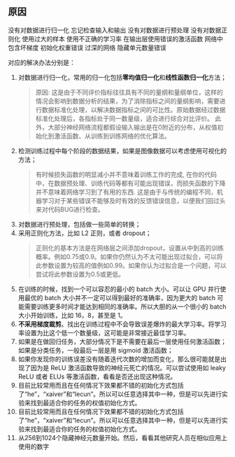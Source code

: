 ## 原因
没有对数据进行归一化
忘记检查输入和输出
没有对数据进行预处理
没有对数据正则化
使用过大的样本
使用不正确的学习率
在输出层使用错误的激活函数
网络中包含坏梯度
初始化权重错误
过深的网络
隐藏单元数量错误

对应的解决办法分别是：

1. 对数据进行归一化，常用的归一化包括**零均值归一化**和**线性函数归一化**方法；
    > 原因: 这是由于不同评价指标往往具有不同的量纲和量纲单位，这样的情况会影响到数据分析的结果，为了消除指标之间的量纲影响，需要进行数据标准化处理，以解决数据指标之间的可比性。原始数据经过数据标准化处理后，各指标处于同一数量级，适合进行综合对比评价。
    此外，大部分神经网络流程都假设输入输出是在0附近的分布，从权值初始化到激活函数、从训练到训练网络的优化算法。
2. 检测训练过程中每个阶段的数据结果，如果是图像数据可以考虑使用可视化的方法；
    > 有时候损失函数的明显减小并不意味着训练工作的完成, 在你的代码中，在数据预处理、训练代码等都有可能出现错误，而损失函数的下降并不意味着网络学习到了有用的东西. 这是由于与传统的编程不同，机器学习对于某些错误不能够及时有效的反馈错误信息，以便我们回过头来对代码BUG进行检查。
3. 对数据进行预处理，包括做一些简单的转换；
4. 采用正则化方法，比如 L2 正则，或者 dropout；
    > 正则化的基本方法是在网络层之间添加dropout，设置从中到高的训练概率。例如0.75或0.9。如果你仍然认为不太可能出现过拟合，可以将此参数设置为较高的值例如0.99。如果你认为过拟合是一个问题，可以尝试将此参数设置为0.5或更低。
5. 在训练的时候，找到一个可以容忍的最小的 batch 大小。可以让 GPU 并行使用最优的 batch 大小并不一定可以得到最好的准确率，因为更大的 batch 可能需要训练更多时间才能达到相同的准确率。所以大胆的从一个很小的 batch 大小开始训练，比如 16，8，甚至是 1。
6. **不采用梯度裁剪**。找出在训练过程中不会导致误差爆炸的最大学习率。将学习率设置为比这个低一个数量级，这可能是非常接近最佳学习率。
7. 如果是在做回归任务，大部分情况下是不需要在最后一层使用任何激活函数；如果是分类任务，一般最后一层是用 sigmoid 激活函数；
8. 如果你发现你的训练误差没有随着迭代次数的增加而变化，那么很可能就是出现了因为是 ReLU 激活函数导致的神经元死亡的情况。可以尝试使用如 leaky ReLU 或者 ELUs 等激活函数，看看是否还出现这种情况。
9. 目前比较常用而且在任何情况下效果都不错的初始化方式包括了“he”，“xaiver”和“lecun”。所以可以任意选择其中一种，但是可以先进行实验来找到最适合你的任务的权值初始化方式。
10. 目前比较常用而且在任何情况下效果都不错的初始化方式包括了“he”，“xaiver”和“lecun”。所以可以任意选择其中一种，但是可以先进行实验来找到最适合你的任务的权值初始化方式。
11. 从256到1024个隐藏神经元数量开始。然后，看看其他研究人员在相似应用上使用的数字